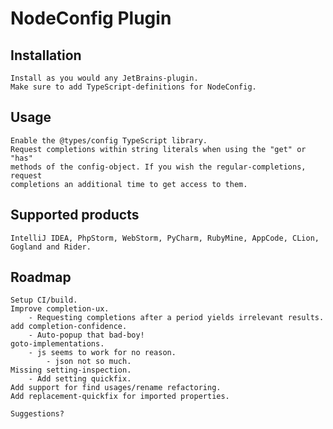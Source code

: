 NodeConfig Plugin
=================

Installation
------------
    Install as you would any JetBrains-plugin.
    Make sure to add TypeScript-definitions for NodeConfig.

Usage
-----
    Enable the @types/config TypeScript library.
    Request completions within string literals when using the "get" or "has"
    methods of the config-object. If you wish the regular-completions, request
    completions an additional time to get access to them.

Supported products
------------------
    IntelliJ IDEA, PhpStorm, WebStorm, PyCharm, RubyMine, AppCode, CLion, Gogland and Rider.
        
Roadmap
-------
    Setup CI/build.   
    Improve completion-ux.
        - Requesting completions after a period yields irrelevant results.    
    add completion-confidence.
        - Auto-popup that bad-boy!    
    goto-implementations.
        - js seems to work for no reason.
            - json not so much.     
    Missing setting-inspection.
        - Add setting quickfix.       
    Add support for find usages/rename refactoring.
    Add replacement-quickfix for imported properties.
       
    Suggestions?
